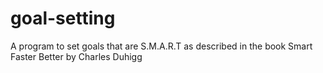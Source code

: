 # goal-setting
A program to set goals that are S.M.A.R.T as described in the book Smart Faster Better by Charles Duhigg
